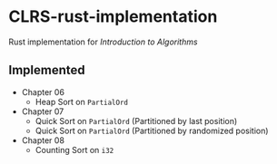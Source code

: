 # CLRS-rust-implementation
Rust implementation for <em>Introduction to Algorithms</em>

## Implemented

 + Chapter 06
   + Heap Sort on `PartialOrd`
 + Chapter 07
   + Quick Sort on `PartialOrd` (Partitioned by last position)
   + Quick Sort on `PartialOrd` (Partitioned by randomized position)
 + Chapter 08
   + Counting Sort on `i32`